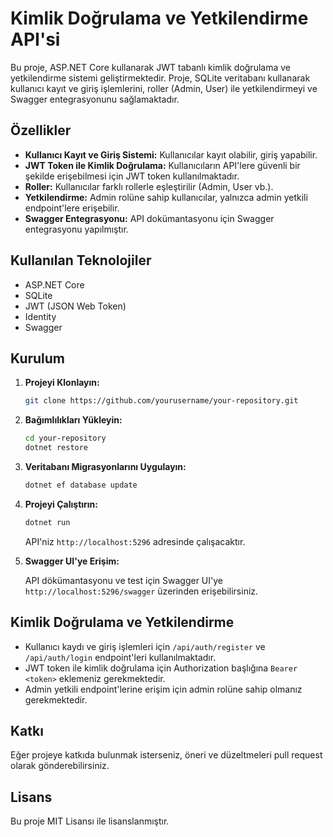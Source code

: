 # Kimlik Doğrulama ve Yetkilendirme API'si

Bu proje, ASP.NET Core kullanarak JWT tabanlı kimlik doğrulama ve yetkilendirme sistemi geliştirmektedir. Proje, SQLite veritabanı kullanarak kullanıcı kayıt ve giriş işlemlerini, roller (Admin, User) ile yetkilendirmeyi ve Swagger entegrasyonunu sağlamaktadır.

## Özellikler

- **Kullanıcı Kayıt ve Giriş Sistemi:** Kullanıcılar kayıt olabilir, giriş yapabilir.
- **JWT Token ile Kimlik Doğrulama:** Kullanıcıların API'lere güvenli bir şekilde erişebilmesi için JWT token kullanılmaktadır.
- **Roller:** Kullanıcılar farklı rollerle eşleştirilir (Admin, User vb.).
- **Yetkilendirme:** Admin rolüne sahip kullanıcılar, yalnızca admin yetkili endpoint'lere erişebilir.
- **Swagger Entegrasyonu:** API dokümantasyonu için Swagger entegrasyonu yapılmıştır.

## Kullanılan Teknolojiler

- ASP.NET Core
- SQLite
- JWT (JSON Web Token)
- Identity
- Swagger

## Kurulum

1. **Projeyi Klonlayın:**

    ```bash
    git clone https://github.com/yourusername/your-repository.git
    ```

2. **Bağımlılıkları Yükleyin:**

    ```bash
    cd your-repository
    dotnet restore
    ```

3. **Veritabanı Migrasyonlarını Uygulayın:**

    ```bash
    dotnet ef database update
    ```

4. **Projeyi Çalıştırın:**

    ```bash
    dotnet run
    ```

    API'niz `http://localhost:5296` adresinde çalışacaktır.

5. **Swagger UI'ye Erişim:**

    API dökümantasyonu ve test için Swagger UI'ye `http://localhost:5296/swagger` üzerinden erişebilirsiniz.

## Kimlik Doğrulama ve Yetkilendirme

- Kullanıcı kaydı ve giriş işlemleri için `/api/auth/register` ve `/api/auth/login` endpoint'leri kullanılmaktadır.
- JWT token ile kimlik doğrulama için Authorization başlığına `Bearer <token>` eklemeniz gerekmektedir.
- Admin yetkili endpoint'lerine erişim için admin rolüne sahip olmanız gerekmektedir.

## Katkı

Eğer projeye katkıda bulunmak isterseniz, öneri ve düzeltmeleri pull request olarak gönderebilirsiniz.

## Lisans

Bu proje MIT Lisansı ile lisanslanmıştır.
